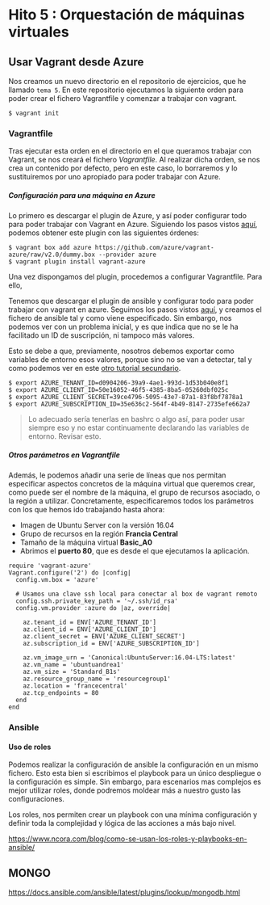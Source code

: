 # Hito 5 : Orquestación de máquinas virtuales



## Usar Vagrant desde Azure
Nos creamos un nuevo directorio en el repositorio de ejercicios, que he llamado `tema 5`.
En este repositorio ejecutamos la siguiente orden para poder crear el fichero Vagrantfile y comenzar a trabajar con vagrant.
~~~
$ vagrant init
~~~

### Vagrantfile
Tras ejecutar esta orden en el directorio en el que queramos trabajar con Vagrant, se nos creará el fichero *Vagrantfile*. Al realizar dicha orden, se nos crea un contenido por defecto, pero en este caso, lo borraremos y lo sustituiremos por uno apropiado para poder trabajar con Azure.

##### Configuración para una máquina en Azure

Lo primero es descargar el plugin de Azure, y así poder configurar todo para poder trabajar con Vagrant en Azure. Siguiendo los pasos vistos [aquí](https://github.com/Azure/vagrant-azure), podemos obtener este plugin con las siguientes órdenes:

~~~
$ vagrant box add azure https://github.com/azure/vagrant-azure/raw/v2.0/dummy.box --provider azure
$ vagrant plugin install vagrant-azure
~~~

Una vez dispongamos del plugin, procedemos a configurar Vagrantfile. Para ello,

<!-- partiremos del siguiente *Vagrantfile*, que contiene lo mínimo para crear una máquina virtual en Azure con Vagrant. Este código se puede consultar [aquí](https://github.com/Azure/vagrant-azure).

En concreto, deberemos especificar el valor de los siguientes parámetros:
- `az.tenant_id`
- `az.client_id`   ID del cliente
- `az.client_secret `
- `az.subscription_id ` ID de la suscripción: -->



Tenemos que descargar el plugin de ansible y configurar todo para poder trabajar con vagrant en azure. Seguimos los pasos vistos [aquí](https://github.com/Azure/vagrant-azure), y creamos el fichero de ansible tal y como viene especificado. Sin embargo, nos podemos ver con un problema inicial, y es que indica que no se le ha facilitado un ID de suscripción, ni tampoco más valores.


Esto se debe a que, previamente, nosotros debemos exportar como variables de entorno esos valores, porque sino no se van a detectar, tal y como podemos ver en este [otro tutorial secundario](https://blog.scottlowe.org/2017/12/11/using-vagrant-with-azure/).


~~~
$ export AZURE_TENANT_ID=d0904206-39a9-4ae1-993d-1d53b040e8f1
$ export AZURE_CLIENT_ID=50e16052-46f5-4385-8ba5-05260dbf025c
$ export AZURE_CLIENT_SECRET=39ce4796-5095-43e7-87a1-83f8bf7878a1
$ export AZURE_SUBSCRIPTION_ID=35e636c2-564f-4b49-8147-2735efe662a7
~~~


>Lo adecuado sería tenerlas en bashrc o algo así, para poder usar siempre eso y no estar continuamente declarando las variables de entorno. Revisar esto.




##### Otros parámetros en Vagrantfile
Además, le podemos añadir una serie de líneas que nos permitan especificar aspectos concretos de la máquina virtual que queremos crear, como puede ser el nombre de la máquina, el grupo de recursos asociado, o la región a utilizar. Concretamente, especificaremos todos los parámetros con los que hemos ido trabajando hasta ahora:
- Imagen de Ubuntu Server con la versión 16.04
- Grupo de recursos en la región **Francia Central**
- Tamaño de la máquina virtual **Basic_A0**
- Abrimos el **puerto 80**, que es desde el que ejecutamos la aplicación.


~~~
require 'vagrant-azure'
Vagrant.configure('2') do |config|
  config.vm.box = 'azure'

  # Usamos una clave ssh local para conectar al box de vagrant remoto
  config.ssh.private_key_path = '~/.ssh/id_rsa'
  config.vm.provider :azure do |az, override|

    az.tenant_id = ENV['AZURE_TENANT_ID']
    az.client_id = ENV['AZURE_CLIENT_ID']
    az.client_secret = ENV['AZURE_CLIENT_SECRET']
    az.subscription_id = ENV['AZURE_SUBSCRIPTION_ID']

    az.vm_image_urn = 'Canonical:UbuntuServer:16.04-LTS:latest'
    az.vm_name = 'ubuntuandrea1'
    az.vm_size = 'Standard_B1s'
    az.resource_group_name = 'resourcegroup1'
    az.location = 'francecentral'
    az.tcp_endpoints = 80
  end
end
~~~







### Ansible

#### Uso de roles

Podemos realizar la configuración de ansible  la configuración en un mismo fichero. Esto esta bien si escribimos el playbook para un único despliegue o la configuración es simple. Sin embargo, para escenarios mas complejos es mejor utilizar roles, donde podremos moldear más a nuestro gusto las configuraciones.


Los roles, nos permiten crear un playbook con una mínima configuración y definir toda la complejidad y lógica de las acciones a más bajo nivel.

https://www.ncora.com/blog/como-se-usan-los-roles-y-playbooks-en-ansible/


## MONGO


https://docs.ansible.com/ansible/latest/plugins/lookup/mongodb.html

